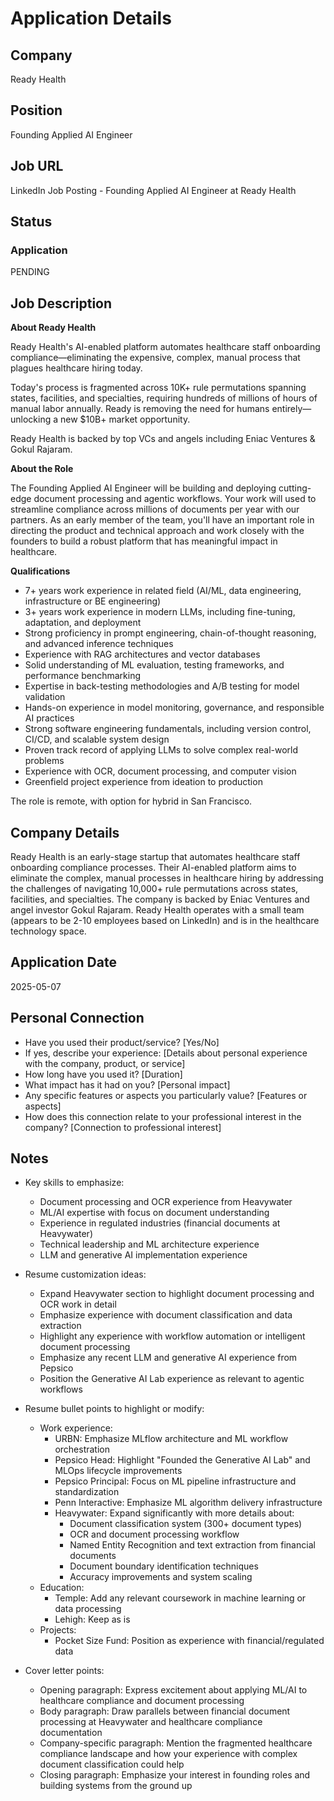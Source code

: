 # Application Details

## Company
Ready Health

## Position
Founding Applied AI Engineer

## Job URL
LinkedIn Job Posting - Founding Applied AI Engineer at Ready Health

## Status
### Application
PENDING

## Job Description
**About Ready Health**

Ready Health's AI-enabled platform automates healthcare staff onboarding compliance—eliminating the expensive, complex, manual process that plagues healthcare hiring today.

Today's process is fragmented across 10K+ rule permutations spanning states, facilities, and specialties, requiring hundreds of millions of hours of manual labor annually. Ready is removing the need for humans entirely—unlocking a new $10B+ market opportunity.

Ready Health is backed by top VCs and angels including Eniac Ventures & Gokul Rajaram.

**About the Role**

The Founding Applied AI Engineer will be building and deploying cutting-edge document processing and agentic workflows. Your work will used to streamline compliance across millions of documents per year with our partners. As an early member of the team, you'll have an important role in directing the product and technical approach and work closely with the founders to build a robust platform that has meaningful impact in healthcare.

**Qualifications**

- 7+ years work experience in related field (AI/ML, data engineering, infrastructure or BE engineering)
- 3+ years work experience in modern LLMs, including fine-tuning, adaptation, and deployment
- Strong proficiency in prompt engineering, chain-of-thought reasoning, and advanced inference techniques
- Experience with RAG architectures and vector databases
- Solid understanding of ML evaluation, testing frameworks, and performance benchmarking
- Expertise in back-testing methodologies and A/B testing for model validation
- Hands-on experience in model monitoring, governance, and responsible AI practices
- Strong software engineering fundamentals, including version control, CI/CD, and scalable system design
- Proven track record of applying LLMs to solve complex real-world problems
- Experience with OCR, document processing, and computer vision
- Greenfield project experience from ideation to production

The role is remote, with option for hybrid in San Francisco.

## Company Details
Ready Health is an early-stage startup that automates healthcare staff onboarding compliance processes. Their AI-enabled platform aims to eliminate the complex, manual processes in healthcare hiring by addressing the challenges of navigating 10,000+ rule permutations across states, facilities, and specialties. The company is backed by Eniac Ventures and angel investor Gokul Rajaram. Ready Health operates with a small team (appears to be 2-10 employees based on LinkedIn) and is in the healthcare technology space.

## Application Date
2025-05-07

## Personal Connection
- Have you used their product/service? [Yes/No]
- If yes, describe your experience: [Details about personal experience with the company, product, or service]
- How long have you used it? [Duration]
- What impact has it had on you? [Personal impact]
- Any specific features or aspects you particularly value? [Features or aspects]
- How does this connection relate to your professional interest in the company? [Connection to professional interest]

## Notes
- Key skills to emphasize:
  - Document processing and OCR experience from Heavywater
  - ML/AI expertise with focus on document understanding
  - Experience in regulated industries (financial documents at Heavywater)
  - Technical leadership and ML architecture experience
  - LLM and generative AI implementation experience

- Resume customization ideas:
  - Expand Heavywater section to highlight document processing and OCR work in detail
  - Emphasize experience with document classification and data extraction
  - Highlight any experience with workflow automation or intelligent document processing
  - Emphasize any recent LLM and generative AI experience from Pepsico
  - Position the Generative AI Lab experience as relevant to agentic workflows
  
- Resume bullet points to highlight or modify:
  - Work experience:
    - URBN: Emphasize MLflow architecture and ML workflow orchestration
    - Pepsico Head: Highlight "Founded the Generative AI Lab" and MLOps lifecycle improvements
    - Pepsico Principal: Focus on ML pipeline infrastructure and standardization
    - Penn Interactive: Emphasize ML algorithm delivery infrastructure
    - Heavywater: Expand significantly with more details about:
      - Document classification system (300+ document types)
      - OCR and document processing workflow
      - Named Entity Recognition and text extraction from financial documents
      - Document boundary identification techniques
      - Accuracy improvements and system scaling
  - Education:
    - Temple: Add any relevant coursework in machine learning or data processing
    - Lehigh: Keep as is
  - Projects:
    - Pocket Size Fund: Position as experience with financial/regulated data

- Cover letter points:
  - Opening paragraph: Express excitement about applying ML/AI to healthcare compliance and document processing
  - Body paragraph: Draw parallels between financial document processing at Heavywater and healthcare compliance documentation
  - Company-specific paragraph: Mention the fragmented healthcare compliance landscape and how your experience with complex document classification could help
  - Closing paragraph: Emphasize your interest in founding roles and building systems from the ground up
